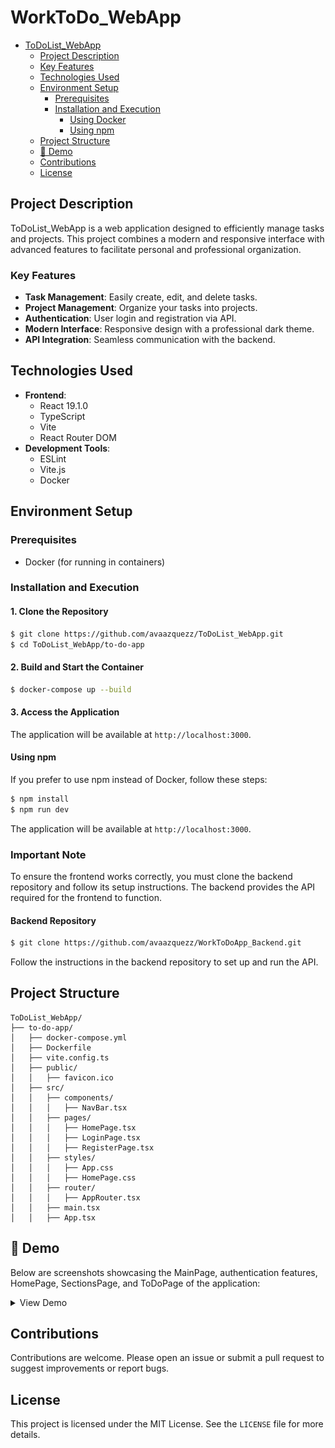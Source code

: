 # WorkToDo_WebApp


<!--ts-->
- [ToDoList_WebApp](#todolist_webapp)
  - [Project Description](#project-description)
  - [Key Features](#key-features)
  - [Technologies Used](#technologies-used)
  - [Environment Setup](#environment-setup)
    - [Prerequisites](#prerequisites)
    - [Installation and Execution](#installation-and-execution)
      - [Using Docker](#using-docker)
      - [Using npm](#using-npm)
  - [Project Structure](#project-structure)
  - [🎥 Demo](#-demo)
  - [Contributions](#contributions)
  - [License](#license)
<!--te-->



## Project Description
ToDoList_WebApp is a web application designed to efficiently manage tasks and projects. This project combines a modern and responsive interface with advanced features to facilitate personal and professional organization.

### Key Features
- **Task Management**: Easily create, edit, and delete tasks.
- **Project Management**: Organize your tasks into projects.
- **Authentication**: User login and registration via API.
- **Modern Interface**: Responsive design with a professional dark theme.
- **API Integration**: Seamless communication with the backend.

## Technologies Used
- **Frontend**:
  - React 19.1.0
  - TypeScript
  - Vite
  - React Router DOM
- **Development Tools**:
  - ESLint
  - Vite.js
  - Docker


## Environment Setup

### Prerequisites
- Docker (for running in containers)

### Installation and Execution

#### 1. Clone the Repository
```bash
$ git clone https://github.com/avaazquezz/ToDoList_WebApp.git
$ cd ToDoList_WebApp/to-do-app
```

#### 2. Build and Start the Container
```bash
$ docker-compose up --build
```

#### 3. Access the Application
The application will be available at `http://localhost:3000`.

#### Using npm
If you prefer to use npm instead of Docker, follow these steps:

```bash
$ npm install
$ npm run dev
```

The application will be available at `http://localhost:3000`.

### Important Note
To ensure the frontend works correctly, you must clone the backend repository and follow its setup instructions. The backend provides the API required for the frontend to function.

#### Backend Repository
```bash
$ git clone https://github.com/avaazquezz/WorkToDoApp_Backend.git
```
Follow the instructions in the backend repository to set up and run the API.

## Project Structure
```
ToDoList_WebApp/
├── to-do-app/
│   ├── docker-compose.yml
│   ├── Dockerfile
│   ├── vite.config.ts
│   ├── public/
│   │   ├── favicon.ico
│   ├── src/
│   │   ├── components/
│   │   │   ├── NavBar.tsx
│   │   ├── pages/
│   │   │   ├── HomePage.tsx
│   │   │   ├── LoginPage.tsx
│   │   │   ├── RegisterPage.tsx
│   │   ├── styles/
│   │   │   ├── App.css
│   │   │   ├── HomePage.css
│   │   ├── router/
│   │   │   ├── AppRouter.tsx
│   │   ├── main.tsx
│   │   ├── App.tsx
```

## 🎥 Demo
Below are screenshots showcasing the MainPage, authentication features, HomePage, SectionsPage, and ToDoPage of the application:

<details><summary>View Demo</summary>

### MainPage
- **Overview of the MainPage**:
  ![MainPage Screenshot 1 - Overview](https://github.com/avaazquezz/ToDoList_WebApp/blob/main/to-do-app/src/assets/demo/1.MainPage/MainPage1.png "MainPage Screenshot 1 - Overview")
  ![MainPage Screenshot 2 - Features](https://github.com/avaazquezz/ToDoList_WebApp/blob/main/to-do-app/src/assets/demo/1.MainPage/MainPage2.png "MainPage Screenshot 2 - Features")
  ![MainPage Screenshot 3 - Tasks](https://github.com/avaazquezz/ToDoList_WebApp/blob/main/to-do-app/src/assets/demo/1.MainPage/MainPage3.png "MainPage Screenshot 3 - Tasks")
  ![MainPage Screenshot 4 - Projects](https://github.com/avaazquezz/ToDoList_WebApp/blob/main/to-do-app/src/assets/demo/1.MainPage/MainPage4.png "MainPage Screenshot 4 - Projects")

### Authentication
- **User Authentication Screens**:
  ![Authentication Screenshot 1 - Login](https://github.com/avaazquezz/ToDoList_WebApp/blob/main/to-do-app/src/assets/demo/2.authUser/Auth1.png "Authentication Screenshot 1 - Login")
  ![Authentication Screenshot 2 - Register](https://github.com/avaazquezz/ToDoList_WebApp/blob/main/to-do-app/src/assets/demo/2.authUser/Auth2.png "Authentication Screenshot 2 - Register")

### HomePage
- **Overview of the HomePage**:
  ![HomePage Screenshot 1 - Dashboard](https://github.com/avaazquezz/ToDoList_WebApp/blob/main/to-do-app/src/assets/demo/3.HomePage/Home1.png "HomePage Screenshot 1 - Dashboard")
  ![HomePage Screenshot 2 - Tasks](https://github.com/avaazquezz/ToDoList_WebApp/blob/main/to-do-app/src/assets/demo/3.HomePage/Home2.png "HomePage Screenshot 2 - Tasks")
  ![HomePage Screenshot 3 - Calendar](https://github.com/avaazquezz/ToDoList_WebApp/blob/main/to-do-app/src/assets/demo/3.HomePage/Home3.png "HomePage Screenshot 3 - Calendar")
  ![HomePage Screenshot 4 - Notifications](https://github.com/avaazquezz/ToDoList_WebApp/blob/main/to-do-app/src/assets/demo/3.HomePage/Home4.png "HomePage Screenshot 4 - Notifications")
  ![HomePage Screenshot 5 - Activity](https://github.com/avaazquezz/ToDoList_WebApp/blob/main/to-do-app/src/assets/demo/3.HomePage/Home5.png "HomePage Screenshot 5 - Activity")
  ![HomePage Screenshot 6 - Settings](https://github.com/avaazquezz/ToDoList_WebApp/blob/main/to-do-app/src/assets/demo/3.HomePage/Home6.png "HomePage Screenshot 6 - Settings")
  ![HomePage Screenshot 7 - Profile](https://github.com/avaazquezz/ToDoList_WebApp/blob/main/to-do-app/src/assets/demo/3.HomePage/Home7.png "HomePage Screenshot 7 - Profile")

### SectionsPage
- **Overview of the SectionsPage**:
  ![SectionsPage Screenshot 1](https://github.com/avaazquezz/ToDoList_WebApp/blob/main/to-do-app/src/assets/demo/4.SectionsPage/Sec1.png)
  ![SectionsPage Screenshot 2](https://github.com/avaazquezz/ToDoList_WebApp/blob/main/to-do-app/src/assets/demo/4.SectionsPage/Sec2.png)
  ![SectionsPage Screenshot 3](https://github.com/avaazquezz/ToDoList_WebApp/blob/main/to-do-app/src/assets/demo/4.SectionsPage/Sec3.png)
  ![SectionsPage Screenshot 4](https://github.com/avaazquezz/ToDoList_WebApp/blob/main/to-do-app/src/assets/demo/4.SectionsPage/Sec4.png)
  ![SectionsPage Screenshot 5](https://github.com/avaazquezz/ToDoList_WebApp/blob/main/to-do-app/src/assets/demo/4.SectionsPage/Sec5.png)
  ![SectionsPage Screenshot 6](https://github.com/avaazquezz/ToDoList_WebApp/blob/main/to-do-app/src/assets/demo/4.SectionsPage/Sec6.png)

### ToDoPage
- **Overview of the ToDoPage**:
  ![ToDoPage Screenshot 1](https://github.com/avaazquezz/ToDoList_WebApp/blob/main/to-do-app/src/assets/demo/5.ToDoPage/ToDo1.png)
  ![ToDoPage Screenshot 2](https://github.com/avaazquezz/ToDoList_WebApp/blob/main/to-do-app/src/assets/demo/5.ToDoPage/ToDo2.png)
  ![ToDoPage Screenshot 3](https://github.com/avaazquezz/ToDoList_WebApp/blob/main/to-do-app/src/assets/demo/5.ToDoPage/ToDo3.png)
  ![ToDoPage Screenshot 4](https://github.com/avaazquezz/ToDoList_WebApp/blob/main/to-do-app/src/assets/demo/5.ToDoPage/ToDo4.png)
  ![ToDoPage Screenshot 5](https://github.com/avaazquezz/ToDoList_WebApp/blob/main/to-do-app/src/assets/demo/5.ToDoPage/ToDo5.png)
  ![ToDoPage Screenshot 6](https://github.com/avaazquezz/ToDoList_WebApp/blob/main/to-do-app/src/assets/demo/5.ToDoPage/ToDo6.png)
  ![ToDoPage Screenshot 7](https://github.com/avaazquezz/ToDoList_WebApp/blob/main/to-do-app/src/assets/demo/5.ToDoPage/ToDo7.png)
  ![ToDoPage Screenshot 8](https://github.com/avaazquezz/ToDoList_WebApp/blob/main/to-do-app/src/assets/demo/5.ToDoPage/ToDo8.png)
  ![ToDoPage Screenshot 9](https://github.com/avaazquezz/ToDoList_WebApp/blob/main/to-do-app/src/assets/demo/5.ToDoPage/ToDo9.png)
  ![ToDoPage Screenshot 10](https://github.com/avaazquezz/ToDoList_WebApp/blob/main/to-do-app/src/assets/demo/5.ToDoPage/ToDo10.png)
  ![ToDoPage Screenshot 11](https://github.com/avaazquezz/ToDoList_WebApp/blob/main/to-do-app/src/assets/demo/5.ToDoPage/ToDo11.png)
  ![ToDoPage Screenshot 12](https://github.com/avaazquezz/ToDoList_WebApp/blob/main/to-do-app/src/assets/demo/5.ToDoPage/ToDo12.png)
  ![ToDoPage Screenshot 13](https://github.com/avaazquezz/ToDoList_WebApp/blob/main/to-do-app/src/assets/demo/5.ToDoPage/ToDo13.png)

</details>

## Contributions
Contributions are welcome. Please open an issue or submit a pull request to suggest improvements or report bugs.

## License
This project is licensed under the MIT License. See the `LICENSE` file for more details.

